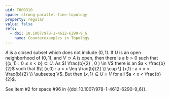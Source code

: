 ```yaml
---
uid: T000310
space: strong-parallel-line-topology
property: regular
value: false
refs:
  - doi: 10.1007/978-1-4612-6290-9_6
    name: Counterexamples in Topology
---
```

$A$ is a closed subset which does not include $(0,1)$. If $U$ is an open neighborhood of $(0,1)$, and $V \supset A$ is open, then there is a $b > 0$ such that $\{ (x,1) : 0 \leq x < b \} \subseteq U$. As $( \frac{b}{2} , 0 ) \in V$ there is an $a < \frac{b}{2}$ such that $\{ (x,0) : a < x \leq \frac{b}{2} \} \cup \{ (x,1) : a < x < \frac{b}{2} \} \subseteq V$. But then $(x,1) \in U \cap V$ for all $a < x < \frac{b}{2}$.

See item #2 for space #96 in {{doi:10.1007/978-1-4612-6290-9_6}}.
